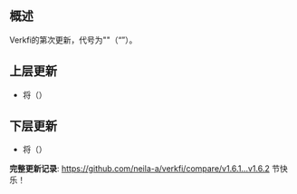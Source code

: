 ## 概述

Verkfi的第次更新，代号为""（“”）。

## 上层更新

- 将（）

## 下层更新

- 将（）

**完整更新记录**: <https://github.com/neila-a/verkfi/compare/v1.6.1...v1.6.2>
节快乐！
